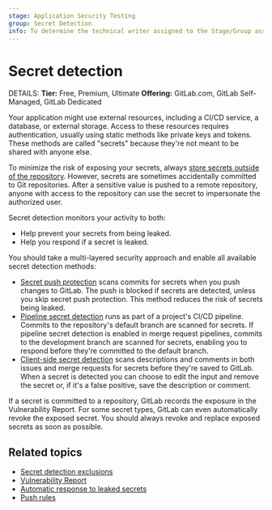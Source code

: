 ```yaml
---
stage: Application Security Testing
group: Secret Detection
info: To determine the technical writer assigned to the Stage/Group associated with this page, see https://handbook.gitlab.com/handbook/product/ux/technical-writing/#assignments
---
```


# Secret detection

DETAILS:
**Tier:** Free, Premium, Ultimate
**Offering:** GitLab.com, GitLab Self-Managed, GitLab Dedicated

Your application might use external resources, including a CI/CD
service, a database, or external storage. Access to these resources
requires authentication, usually using static methods like private
keys and tokens. These methods are called "secrets" because they're
not meant to be shared with anyone else.

To minimize the risk of exposing your secrets, always [store secrets outside of the repository](../../../ci/secrets/index.md). However, secrets are sometimes accidentally committed to Git
repositories. After a sensitive value is pushed to a remote
repository, anyone with access to the repository can use the secret to
impersonate the authorized user.

Secret detection monitors your activity to both:

- Help prevent your secrets from being leaked.
- Help you respond if a secret is leaked.

You should take a multi-layered security approach and enable all available secret detection methods:

- [Secret push protection](secret_push_protection/index.md) scans commits for secrets when you
  push changes to GitLab. The push is blocked if secrets are detected, unless you skip secret push protection.
  This method reduces the risk of secrets being leaked.
- [Pipeline secret detection](pipeline/index.md) runs as part of a project's CI/CD pipeline. Commits
  to the repository's default branch are scanned for secrets. If pipeline secret detection is
  enabled in merge request pipelines, commits to the development branch are scanned for secrets,
  enabling you to respond before they're committed to the default branch.
- [Client-side secret detection](client/index.md) scans descriptions and comments in both issues and
  merge requests for secrets before they're saved to GitLab. When a secret is detected you can
  choose to edit the input and remove the secret or, if it's a false positive, save the description
  or comment.

If a secret is committed to a repository, GitLab records the exposure
in the Vulnerability Report. For some secret types, GitLab can even
automatically revoke the exposed secret. You should always revoke and
replace exposed secrets as soon as possible.

## Related topics

- [Secret detection exclusions](exclusions.md)
- [Vulnerability Report](../vulnerability_report/index.md)
- [Automatic response to leaked secrets](automatic_response.md)
- [Push rules](../../project/repository/push_rules.md)
